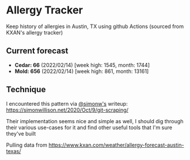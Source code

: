 # Allergy Tracker

Keep history of allergies in Austin, TX using github Actions (sourced from KXAN's allergy tracker)

## Current forecast
<!-- INJECT FORECAST -->
- **Cedar: 66** (2022/02/14)  [week high: 1545, month: 1744]
- **Mold: 656** (2022/02/14)  [week high: 861, month: 13161]
<!-- END INJECT FORECAST -->

## Technique

I encountered this pattern via [@simonw's](https://github.com/simonw) writeup: https://simonwillison.net/2020/Oct/9/git-scraping/

Their implementation seems nice and simple as well, I should dig through their various use-cases for it and find other useful tools that I'm sure they've built

Pulling data from https://www.kxan.com/weather/allergy-forecast-austin-texas/
